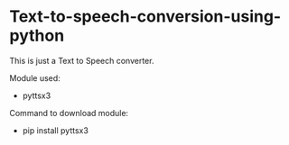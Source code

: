 # Text-to-speech-conversion-using-python
This is just a Text to Speech converter.

Module used:
  - pyttsx3
  
Command to download module:
  - pip install pyttsx3
